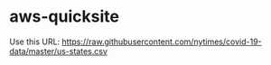 # aws-quicksite 


Use this URL:  https://raw.githubusercontent.com/nytimes/covid-19-data/master/us-states.csv

